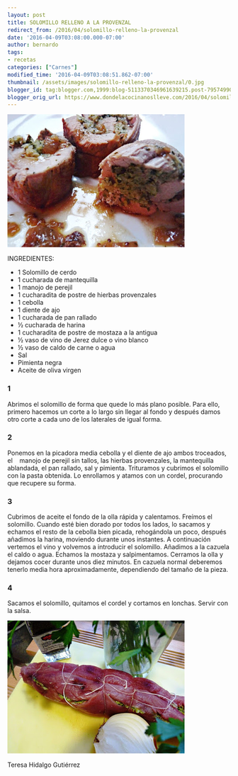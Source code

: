 ```yaml
---
layout: post
title: SOLOMILLO RELLENO A LA PROVENZAL
redirect_from: /2016/04/solomillo-relleno-la-provenzal
date: '2016-04-09T03:08:00.000-07:00'
author: bernardo
tags:
- recetas
categories: ["Carnes"]
modified_time: '2016-04-09T03:08:51.862-07:00'
thumbnail: /assets/images/solomillo-relleno-la-provenzal/0.jpg
blogger_id: tag:blogger.com,1999:blog-5113370346961639215.post-7957499046649534971
blogger_orig_url: https://www.dondelacocinanoslleve.com/2016/04/solomillo-relleno-la-provenzal.html
---
```


![](/assets/images/solomillo-relleno-la-provenzal/0.jpg)

  
INGREDIENTES:
* 1 Solomillo de cerdo
* 1 cucharada de mantequilla
* 1 manojo de perejil
* 1 cucharadita de postre de hierbas provenzales
* 1 cebolla 
* 1 diente de ajo
* 1 cucharada de pan rallado
* ½ cucharada de harina
* 1 cucharadita de postre de mostaza a la antigua
* ½ vaso de vino de Jerez dulce o vino blanco
* ½ vaso de caldo de carne o agua
* Sal
* Pimienta negra
* Aceite de oliva virgen  

### 1

Abrimos el solomillo de forma que quede lo más plano posible. Para ello, primero hacemos un corte a lo largo sin llegar al fondo y después damos otro corte a cada uno de los laterales de igual forma.  

### 2

Ponemos en la picadora media cebolla y el diente de ajo ambos troceados, el    manojo de perejil sin tallos, las hierbas provenzales, la mantequilla ablandada, el pan rallado, sal y pimienta. Trituramos y cubrimos el solomillo con la pasta obtenida. Lo enrollamos y atamos con un cordel, procurando que recupere su forma.  

### 3

Cubrimos de aceite el fondo de la olla rápida y calentamos. Freímos el solomillo. Cuando esté bien dorado por todos los lados, lo sacamos y echamos el resto de la cebolla bien picada, rehogándola un poco, después añadimos la harina, moviendo durante unos instantes. A continuación vertemos el vino y volvemos a introducir el solomillo. Añadimos a la cazuela el caldo o agua. Echamos la mostaza y salpimentamos. Cerramos la olla y dejamos cocer durante unos diez minutos. En cazuela normal deberemos tenerlo media hora aproximadamente, dependiendo del tamaño de la pieza.  

### 4

Sacamos el solomillo, quitamos el cordel y cortamos en lonchas. Servir con la salsa.  
  

![](/assets/images/solomillo-relleno-la-provenzal/1.jpg)

  
Teresa Hidalgo Gutiérrez
